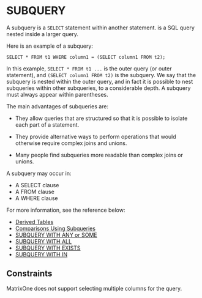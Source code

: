 # **SUBQUERY**

A subquery is a ``SELECT`` statement within another statement. is a SQL query nested inside a larger query.

Here is an example of a subquery:

```
SELECT * FROM t1 WHERE column1 = (SELECT column1 FROM t2);
```

In this example, `SELECT * FROM t1 ...` is the outer query (or outer statement), and `(SELECT column1 FROM t2)` is the subquery. We say that the subquery is nested within the outer query, and in fact it is possible to nest subqueries within other subqueries, to a considerable depth. A subquery must always appear within parentheses.

The main advantages of subqueries are:

- They allow queries that are structured so that it is possible to isolate each part of a statement.

- They provide alternative ways to perform operations that would otherwise require complex joins and unions.

- Many people find subqueries more readable than complex joins or unions.

A subquery may occur in:

- A SELECT clause
- A FROM clause
- A WHERE clause

For more information, see the reference below:

- [Derived Tables](subqueries/derived-tables.md)
- [Comparisons Using Subqueries](subqueries/comparisons-using-subqueries.md)
- [SUBQUERY WITH ANY or SOME](subqueries/subquery-with-any-some.md)
- [SUBQUERY WITH ALL](subqueries/subquery-with-all.md)
- [SUBQUERY WITH EXISTS](subqueries/subquery-with-exists.md)
- [SUBQUERY WITH IN](subqueries/subquery-with-in.md)

## **Constraints**

MatrixOne does not support selecting multiple columns for the query.
